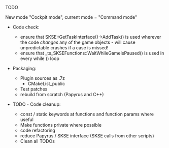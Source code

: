 TODO

New mode "Cockpit mode", current mode = "Command mode"

- Code check:
    - ensure that SKSE::GetTaskInterface()->AddTask([]()) is used wherever the code _changes_ any of the game objects - will cause unpredictable crashes if a case is missed!
    - ensure that _ts_SKSEFunctions::WaitWhileGameIsPaused() is used in every while () loop

- Packaging:
    - Plugin sources as .7z
        * CMakeList_public
    - Test patches
    - rebuild from scratch (Papyrus and C++)



- TODO - Code cleanup:
    - const / static keywords at functions and function params where useful
    - Make functions private where possible
    - code refactoring
    - reduce Papyrus / SKSE interface (SKSE calls from other scripts)
    - Clean all TODOs